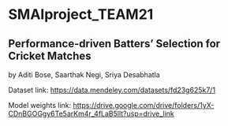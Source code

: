 # SMAIproject_TEAM21

## Performance-driven Batters’ Selection for Cricket Matches
by Aditi Bose, Saarthak Negi, Sriya Desabhatla

Dataset link: https://data.mendeley.com/datasets/fd23g625k7/1

Model weights link: https://drive.google.com/drive/folders/1yX-CDnBGOGgy6Te5arKm4r_4fLaB5llt?usp=drive_link 
